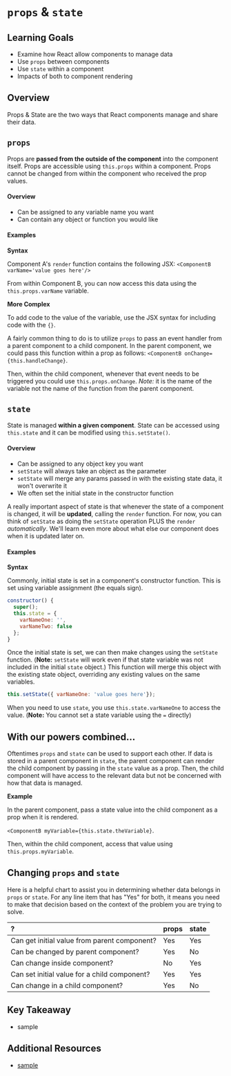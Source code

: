 # `props` & `state`

## Learning Goals
- Examine how React allow components to manage data
- Use `props` between components
- Use `state` within a component
- Impacts of both to component rendering

## Overview
Props & State are the two ways that React components manage and share their data.

## `props`
Props are **passed from the outside of the component** into the component itself. Props are accessible using `this.props` within a component. Props cannot be changed from within the component who received the prop values.

#### Overview
- Can be assigned to any variable name you want
- Can contain any object or function you would like

#### Examples
**Syntax**

Component A's `render` function contains the following JSX:
`<ComponentB varName='value goes here'/>`

From within Component B, you can now access this data using the `this.props.varName` variable.

**More Complex**

To add code to the value of the variable, use the JSX syntax for including code with the `{}`.

A fairly common thing to do is to utilize `props` to pass an event handler from a parent component to a child component. In the parent component, we could pass this function within a prop as follows:
`<ComponentB onChange={this.handleChange}`.

Then, within the child component, whenever that event needs to be triggered you could use `this.props.onChange`. *Note:* it is the name of the variable not the name of the function from the parent component.

## `state`
State is managed **within a given component**. State can be accessed using `this.state` and it can be modified using `this.setState()`.

#### Overview
- Can be assigned to any object key you want
- `setState` will always take an object as the parameter
- `setState` will merge any params passed in with the existing state data, it won't overwrite it
- We often set the initial state in the constructor function

A really important aspect of state is that whenever the state of a component is changed, it will be **updated**, calling the `render` function. For now, you can think of `setState` as doing the `setState` operation PLUS the `render` _automatically_. We'll learn even more about what else our component does when it is updated later on.

#### Examples

**Syntax**

Commonly, initial state is set in a component's constructor function. This is set using variable assignment (the equals sign).
```javascript
constructor() {
  super();
  this.state = {
    varNameOne: '',
    varNameTwo: false
  };
}
```

Once the initial state is set, we can then make changes  using the `setState` function. (**Note:** `setState` will work even if that state variable was not included in the initial `state` object.) This function will merge this object with the existing state object, overriding any existing values on the same variables.

```JavaScript
this.setState({ varNameOne: 'value goes here'});
```

When you need to use `state`, you use `this.state.varNameOne` to access the value. (**Note:** You cannot set a state variable using the `=` directly)

## With our powers combined...

Oftentimes `props` and `state` can be used to support each other. If data is stored in a parent component in `state`, the parent component can render the child component by passing in the `state` value as a prop. Then, the child component will have access to the relevant data but not be concerned with how that data is managed.

**Example**

In the parent component, pass a state value into the child component as a prop when it is rendered.

`<ComponentB myVariable={this.state.theVariable}`.

Then, within the child component, access that value using `this.props.myVariable`.


## Changing `props` and `state`
Here is a helpful chart to assist you in determining whether data belongs in `props` or `state`. For any line item that has "Yes" for both, it means you need to make that decision based on the context of the problem you are trying to solve.

 ?     | props     | state
 :------------- | :------------- |:-------------
Can get initial value from parent component?       | Yes   | Yes
Can be changed by parent component? | Yes | No
Can change inside component? | No | Yes
Can set initial value for a child component? | Yes | Yes
Can change in a child component? | Yes | No 

## Key Takeaway
- sample

## Additional Resources
- [sample]()
